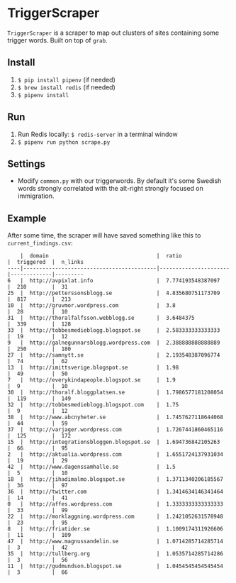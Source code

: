 # TriggerScraper #

`TriggerScraper` is a scraper to map out clusters of sites containing some trigger words. Built on top of `grab`.

## Install ##

  1. `$ pip install pipenv` (if needed)
  2. `$ brew install redis` (if needed)
  3. `$ pipenv install`

## Run ##

  1. Run Redis locally: `$ redis-server` in a terminal window
  2. `$ pipenv run python scrape.py`

## Settings ##

  * Modify `common.py` with our triggerwords. By default it's some Swedish words strongly correlated with the alt-right strongly focused on immigration.

## Example ##

After some time, the scraper will have saved something like this to `current_findings.csv`:

```
    |  domain                                  |  ratio               |  triggered  |  n_links
----|------------------------------------------|----------------------|-------------|---------
6   |  http://avpixlat.info                    |  7.774193548387097   |  210        |  31
25  |  http://petterssonsblogg.se              |  4.835680751173709   |  817        |  213
10  |  http://gruvmor.wordpress.com            |  3.8                 |  28         |  10
31  |  http://thoralfalfsson.webblogg.se       |  3.6484375           |  339        |  128
33  |  http://tobbesmedieblogg.blogspot.se     |  2.583333333333333   |  19         |  12
9   |  http://galnegunnarsblogg.wordpress.com  |  2.388888888888889   |  250        |  180
27  |  http://samnytt.se                       |  2.193548387096774   |  74         |  62
13  |  http://imittsverige.blogspot.se         |  1.98                |  49         |  50
7   |  http://everykindapeople.blogspot.se     |  1.9                 |  9          |  10
30  |  http://thoralf.bloggplatsen.se          |  1.7986577181208054  |  119        |  149
32  |  http://tobbesmedieblogg.blogspot.com    |  1.75                |  9          |  12
38  |  http://www.abcnyheter.se                |  1.7457627118644068  |  44         |  59
37  |  http://varjager.wordpress.com           |  1.7267441860465116  |  125        |  172
15  |  http://integrationsbloggen.blogspot.se  |  1.694736842105263   |  66         |  95
2   |  http://aktualia.wordpress.com           |  1.6551724137931034  |  19         |  29
42  |  http://www.dagenssamhalle.se            |  1.5                 |  5          |  10
18  |  http://jihadimalmo.blogspot.se          |  1.3711340206185567  |  36         |  97
36  |  http://twitter.com                      |  1.3414634146341464  |  14         |  41
0   |  http://affes.wordpress.com              |  1.3333333333333333  |  33         |  99
22  |  http://morklaggning.wordpress.com       |  1.2421052631578948  |  23         |  95
8   |  http://friatider.se                     |  1.1009174311926606  |  11         |  109
47  |  http://www.magnussandelin.se            |  1.0714285714285714  |  3          |  42
35  |  http://tullberg.org                     |  1.0535714285714286  |  3          |  56
11  |  http://gudmundson.blogspot.se           |  1.0454545454545454  |  3          |  66
```